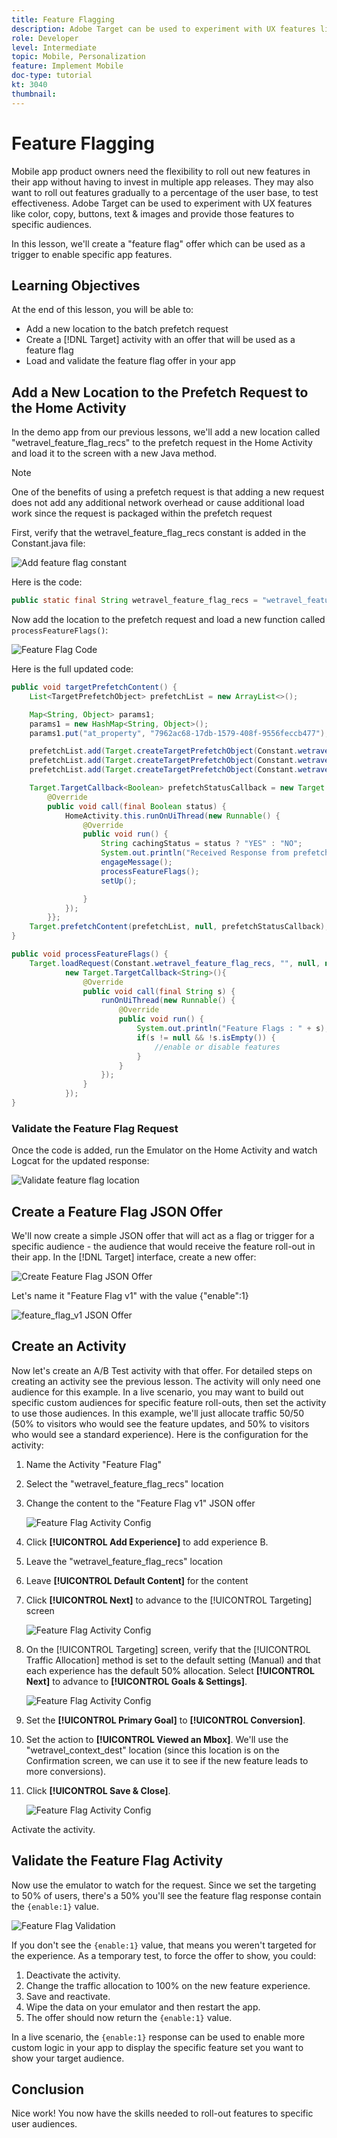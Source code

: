 ```yaml
---
title: Feature Flagging
description: Adobe Target can be used to experiment with UX features like color, copy, buttons, text & images and provide those features to specific audiences.
role: Developer
level: Intermediate
topic: Mobile, Personalization
feature: Implement Mobile
doc-type: tutorial
kt: 3040
thumbnail:
---
```


# Feature Flagging

Mobile app product owners need the flexibility to roll out new features in their app without having to invest in multiple app releases. They may also want to roll out features gradually to a percentage of the user base, to test effectiveness. Adobe Target can be used to experiment with UX features like color, copy, buttons, text & images and provide those features to specific audiences.

In this lesson, we'll create a "feature flag" offer which can be used as a trigger to enable specific app features.

## Learning Objectives

At the end of this lesson, you will be able to:

* Add a new location to the batch prefetch request
* Create a [!DNL Target] activity with an offer that will be used as a feature flag
* Load and validate the feature flag offer in your app

## Add a New Location to the Prefetch Request to the Home Activity

In the demo app from our previous lessons, we'll add a new location called "wetravel_feature_flag_recs" to the prefetch request in the Home Activity and load it to the screen with a new Java method.

>[!NOTE]
>
>One of the benefits of using a prefetch request is that adding a new request does not add any additional network overhead or cause additional load work since the request is packaged within the prefetch request

First, verify that the wetravel_feature_flag_recs constant is added in the Constant.java file:

![Add feature flag constant](assets/feature_flag_constant.jpg)

Here is the code:

```java
public static final String wetravel_feature_flag_recs = "wetravel_feature_flag_recs";
```

Now add the location to the prefetch request and load a new function called `processFeatureFlags()`:

![Feature Flag Code](assets/feature_flag_code.jpg)

Here is the full updated code:

```java
public void targetPrefetchContent() {
    List<TargetPrefetchObject> prefetchList = new ArrayList<>();

    Map<String, Object> params1;
    params1 = new HashMap<String, Object>();
    params1.put("at_property", "7962ac68-17db-1579-408f-9556feccb477");

    prefetchList.add(Target.createTargetPrefetchObject(Constant.wetravel_engage_home, params1));
    prefetchList.add(Target.createTargetPrefetchObject(Constant.wetravel_engage_search, params1));
    prefetchList.add(Target.createTargetPrefetchObject(Constant.wetravel_feature_flag_recs, params1));

    Target.TargetCallback<Boolean> prefetchStatusCallback = new Target.TargetCallback<Boolean>() {
        @Override
        public void call(final Boolean status) {
            HomeActivity.this.runOnUiThread(new Runnable() {
                @Override
                public void run() {
                    String cachingStatus = status ? "YES" : "NO";
                    System.out.println("Received Response from prefetch : " + cachingStatus);
                    engageMessage();
                    processFeatureFlags();
                    setUp();

                }
            });
        }};
    Target.prefetchContent(prefetchList, null, prefetchStatusCallback);
}

public void processFeatureFlags() {
    Target.loadRequest(Constant.wetravel_feature_flag_recs, "", null, null, null,
            new Target.TargetCallback<String>(){
                @Override
                public void call(final String s) {
                    runOnUiThread(new Runnable() {
                        @Override
                        public void run() {
                            System.out.println("Feature Flags : " + s);
                            if(s != null && !s.isEmpty()) {
                                //enable or disable features
                            }
                        }
                    });
                }
            });
}
```

### Validate the Feature Flag Request

Once the code is added, run the Emulator on the Home Activity and watch Logcat for the updated response:

![Validate feature flag location](assets/feature_flag_code_logcat.jpg)

## Create a Feature Flag JSON Offer

We'll now create a simple JSON offer that will act as a flag or trigger for a specific audience - the audience that would receive the feature roll-out in their app. In the [!DNL Target] interface, create a new offer:

![Create Feature Flag JSON Offer](assets/feature_flag_json_offer.jpg)

Let's name it "Feature Flag v1" with the value {"enable":1}

![feature_flag_v1 JSON Offer](assets/feature_flag_json_name.jpg)

## Create an Activity

Now let's create an A/B Test activity with that offer. For detailed steps on creating an activity see the previous lesson. The activity will only need one audience for this example. In a live scenario, you may want to build out specific custom audiences for specific feature roll-outs, then set the activity to use those audiences. In this example, we'll just allocate traffic 50/50 (50% to visitors who would see the feature updates, and 50% to visitors who would see a standard experience). Here is the configuration for the activity:

1. Name the Activity "Feature Flag"
1. Select the "wetravel_feature_flag_recs" location
1. Change the content to the "Feature Flag v1" JSON offer

    ![Feature Flag Activity Config](assets/feature_flag_activity.jpg)

1. Click **[!UICONTROL Add Experience]** to add experience B.
1. Leave the "wetravel_feature_flag_recs" location
1. Leave **[!UICONTROL Default Content]** for the content
1. Click **[!UICONTROL Next]** to advance to the [!UICONTROL Targeting] screen

    ![Feature Flag Activity Config](assets/feature_flag_activity_2.jpg)

1. On the [!UICONTROL Targeting] screen, verify that the [!UICONTROL Traffic Allocation] method is set to the default setting (Manual) and that each experience has the default 50% allocation. Select **[!UICONTROL Next]** to advance to **[!UICONTROL Goals & Settings]**.

    ![Feature Flag Activity Config](assets/feature_flag_activity_3.jpg)

1. Set the **[!UICONTROL Primary Goal]** to **[!UICONTROL Conversion]**.
1. Set the action to **[!UICONTROL Viewed an Mbox]**. We'll use the "wetravel_context_dest" location (since this location is on the Confirmation screen, we can use it to see if the new feature leads to more conversions).
1. Click **[!UICONTROL Save & Close]**.

    ![Feature Flag Activity Config](assets/feature_flag_activity_4.jpg)

Activate the activity.

## Validate the Feature Flag Activity

Now use the emulator to watch for the request. Since we set the targeting to 50% of users, there's a 50% you'll see the feature flag response contain the `{enable:1}` value.

![Feature Flag Validation](assets/feature_flag_validation.jpg)

If you don't see the `{enable:1}` value, that means you weren't targeted for the experience. As a temporary test, to force the offer to show, you could:

1. Deactivate the activity.
1. Change the traffic allocation to 100% on the new feature experience.
1. Save and reactivate.
1. Wipe the data on your emulator and then restart the app.
1. The offer should now return the `{enable:1}` value.

In a live scenario, the `{enable:1}` response can be used to enable more custom logic in your app to display the specific feature set you want to show your target audience.

## Conclusion

Nice work! You now have the skills needed to roll-out features to specific user audiences.
